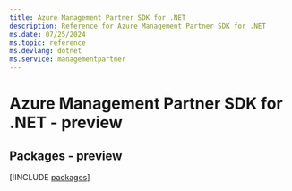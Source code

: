 ```yaml
---
title: Azure Management Partner SDK for .NET
description: Reference for Azure Management Partner SDK for .NET
ms.date: 07/25/2024
ms.topic: reference
ms.devlang: dotnet
ms.service: managementpartner
---
```

# Azure Management Partner SDK for .NET - preview
## Packages - preview
[!INCLUDE [packages](management-partner-index.md)]